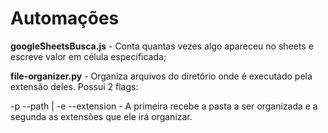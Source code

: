 # Automações

**googleSheetsBusca.js** - Conta quantas vezes algo apareceu no sheets e escreve valor em célula especificada;

**file-organizer.py** - Organiza arquivos do diretório onde é executado pela extensão deles. Possui 2 flags: 

-p --path | -e --extension - A primeira recebe a pasta a ser organizada e a segunda as extensões que ele irá organizar.
